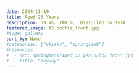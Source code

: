 ```yaml
---
date: 2024-11-19
title: Aged 25 Years
description: 59.4%. 700 mL. Distilled in 1978.
featured_image: 03_bottle_front.jpg
#type: gallery
sort_by: Name
#categories: ["whisky", "springbank"]
#resources:
#  - src: springbank/aged_32_years/box_front.jpg
#    title: "anyway"
---
```

